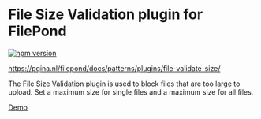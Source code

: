 # File Size Validation plugin for FilePond

[![npm version](https://badge.fury.io/js/filepond-plugin-file-validate-size.svg)](https://badge.fury.io/js/filepond)

https://pqina.nl/filepond/docs/patterns/plugins/file-validate-size/

The File Size Validation plugin is used to block files that are too large to upload. Set a maximum size for single files and a maximum size for all files.

[Demo](https://pqina.github.io/filepond-plugin-file-validate-size/)
